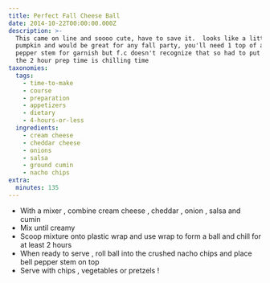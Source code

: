 ```yaml
---
title: Perfect Fall Cheese Ball
date: 2014-10-22T00:00:00.000Z
description: >-
  This came on line and soooo cute, have to save it.  looks like a little
  pumpkin and would be great for any fall party, you'll need 1 top of a bell
  pepper stem for garnish but f.c doesn't recognize that so had to put it here. 
  the 2 hour prep time is chilling time
taxonomies:
  tags:
    - time-to-make
    - course
    - preparation
    - appetizers
    - dietary
    - 4-hours-or-less
  ingredients:
    - cream cheese
    - cheddar cheese
    - onions
    - salsa
    - ground cumin
    - nacho chips
extra:
  minutes: 135
---
```

 - With a mixer , combine cream cheese , cheddar , onion , salsa and cumin
 - Mix until creamy
 - Scoop mixture onto plastic wrap and use wrap to form a ball and chill for at least 2 hours
 - When ready to serve , roll ball into the crushed nacho chips and place bell pepper stem on top
 - Serve with chips , vegetables or pretzels !
